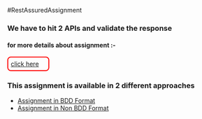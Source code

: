 #RestAssuredAssignment

<h3>We have to hit 2 APIs and validate the response</h3>
<h4>for more details about assignment :- </h4>
<div style="width: 80px; padding: 6px; border : 2px solid red; border-radius : 8px">
<a href = "https://amedeloitte.sharepoint.com/:w:/r/sites/HUSDET22.0-AssignmentGroup/_layouts/15/doc2.aspx?action=edit&sourcedoc=%7Bca5b26d4-f92a-4cd0-8096-88fd40349f20%7D&wdOrigin=TEAMS-ELECTRON.teams.chiclet&wdExp=TEAMS-CONTROL">click here</a>
</div>

<h3>This assignment is available in  2 different approaches </h3>
<ul>
<li>
    <a href="https://github.com/neerajdhurandher-deloitte/hu-rest-assured-assignment/tree/bdd-format">Assignment in BDD Format</a>
</li>
<li>
    <a href="https://github.com/neerajdhurandher-deloitte/hu-rest-assured-assignment/tree/non-bdd_format">Assignment in Non BDD Format</a>
</li>
</ul>
